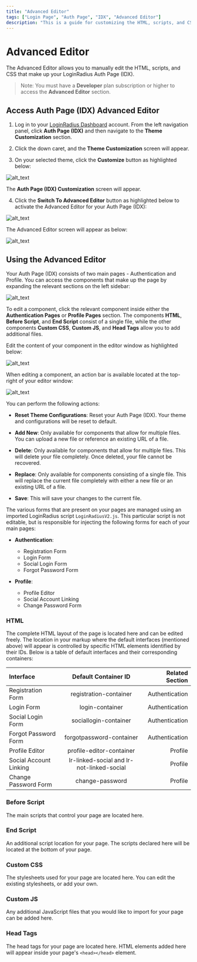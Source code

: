 ```yaml
---
title: "Advanced Editor"
tags: ["Login Page", "Auth Page", "IDX", "Advanced Editor"]
description: "This is a guide for customizing the HTML, scripts, and CSS of your Auth Page (IDX)."
---
```


# Advanced Editor

The Advanced Editor allows you to manually edit the HTML, scripts, and CSS that make up your LoginRadius Auth Page (IDX).

> Note: You must have a **Developer** plan subscription or higher to access the **Advanced Editor** section.

## Access Auth Page (IDX) Advanced Editor

1. Log in to your [LoginRadius Dashboard](https://dashboard.loginradius.com/dashboard) account. From the left navigation panel, click **Auth Page (IDX)** and then navigate to the **Theme Customization** section.

2. Click the down caret, and the **Theme Customization** screen will appear.

3. On your selected theme, click the **Customize** button as highlighted below:

  ![alt_text](../../assets/blog-common/customize-theme-button.png "image_tooltip")

  The **Auth Page (IDX) Customization** screen will appear.

4. Click the **Switch To Advanced Editor** button as highlighted below to activate the Advanced Editor for your Auth Page (IDX):

  ![alt_text](images/advanced-editor-button.png "image_tooltip")

  The Advanced Editor screen will appear as below:

  ![alt_text](images/advanced-editor.png "image_tooltip")

## Using the Advanced Editor

Your Auth Page (IDX) consists of two main pages - Authentication and Profile. You can access the components that make up the page by expanding the relevant sections on the left sidebar:

  ![alt_text](images/advanced-editor-components.png "image_tooltip")

To edit a component, click the relevant component inside either the **Authentication Pages** or **Profile Pages** section. The components **HTML**, **Before Script**, and **End Script** consist of a single file, while the other components **Custom CSS**, **Custom JS**, and **Head Tags** allow you to add additional files.

Edit the content of your component in the editor window as highlighted below:

  ![alt_text](images/advanced-editor-component-editor.png "image_tooltip")

When editing a component, an action bar is available located at the top-right of your editor window:

  ![alt_text](images/advanced-editor-component-actions.png "image_tooltip")

You can perform the following actions:

  * **Reset Theme Configurations**: Reset your Auth Page (IDX). Your theme and configurations will be reset to default.

  * **Add New**: Only available for components that allow for multiple files. You can upload a new file or reference an existing URL of a file.

  * **Delete**: Only available for components that allow for multiple files. This will delete your file completely. Once deleted, your file cannot be recovered.

  * **Replace**: Only available for components consisting of a single file. This will replace the current file completely with either a new file or an existing URL of a file.

  * **Save**: This will save your changes to the current file.

The various forms that are present on your pages are managed using an imported LoginRadius script `LoginRadiusV2.js`. This particular script is not editable, but is responsible for injecting the following forms for each of your main pages:

* **Authentication**:
  * Registration Form
  * Login Form
  * Social Login Form
  * Forgot Password Form

* **Profile**:
  * Profile Editor
  * Social Account Linking
  * Change Password Form

### HTML

The complete HTML layout of the page is located here and can be edited freely. The location in your markup where the default interfaces (mentioned above) will appear is controlled by specific HTML elements identified by their IDs. Below is a table of default interfaces and their corresponding containers:

| Interface | Default Container ID | Related Section |
|:---|:---:|---:|
| Registration Form | registration-container | Authentication |
| Login Form | login-container | Authentication |
| Social Login Form | sociallogin-container | Authentication |
| Forgot Password Form | forgotpassword-container | Authentication |
| Profile Editor | profile-editor-container | Profile |
| Social Account Linking | lr-linked-social and lr-not-linked-social | Profile |
| Change Password Form | change-password | Profile |

### Before Script

The main scripts that control your page are located here.

### End Script

An additional script location for your page. The scripts declared here will be located at the bottom of your page.

### Custom CSS

The stylesheets used for your page are located here. You can edit the existing stylesheets, or add your own.

### Custom JS

Any additional JavaScript files that you would like to import for your page can be added here.

### Head Tags

The head tags for your page are located here. HTML elements added here will appear inside your page's `<head></head>` element.
